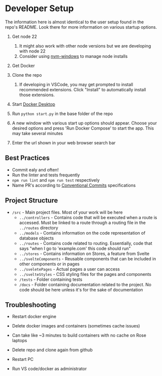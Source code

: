 # Developer Setup

The information here is almost identical to the user setup found in the repo's README. Look there for more information on various startup options.

1. Get node 22
    1. It might also work with other node versions but we are developing with node 22
    2. Consider using [nvm-windows](https://github.com/coreybutler/nvm-windows) to manage node installs
2. Get Docker

3. Clone the repo
   1. If developing in VSCode, you may get prompted to install recommended extensions. Click "Install" to automatically install those extensions.

4. Start [Docker Desktop](https://www.docker.com/)

5. Run `python start.py` in the base folder of the repo

6. A new window with various start up options should appear. Choose your desired options and press 'Run Docker Compose' to start the app. This may take several minutes

7. Enter the url shown in your web browser search bar

## Best Practices

- Commit ealy and often!
- Run the linter and tests frequently
- `npm run lint` and `npm run test` respectively
- Name PR's according to [Conventional Commits](https://www.conventionalcommits.org/en/v1.0.0/) specifications

## Project Structure

- `/src` - Main project files. Most of your work will be here
  - `../controllers` - Contains code that will be executed when a route is accessed. Must be linked to a route through a routing file in the `../routes` directory
  - `../models` - Contains information on the code representation of database objects
  - `../routes` - Contains code related to routing. Essentially, code that says "when I go to 'example.com' this code should run"
  - `../stores` - Contains information on Stores, a feature from Svelte
  - `../svelteComponents` - Reusable components that can be included in other components or in pages
  - `../sveletePages` - Actual pages a user can access
  - `../svelteStyles` - CSS styling files for the pages and components
  - `/tests` - Folder containing tests
  - `/docs` - Folder containing documentation related to the project. No code should be here unless it's for the sake of documentation

## Troubleshooting

- Restart docker engine

- Delete docker images and containers (sometimes cache issues)

- Can take like ~3 minutes to build containers with no cache on Rose laptops

- Delete repo and clone again from github

- Restart PC

- Run VS code/docker as administrator
